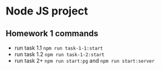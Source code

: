 # Node JS project

## Homework 1 commands
* run task 1.1 `npm run task-1-1:start`
* run task 1.2 `npm run task-1-2:start`
* run task 2+ `npm run start:pg` and `npm run start:server`
